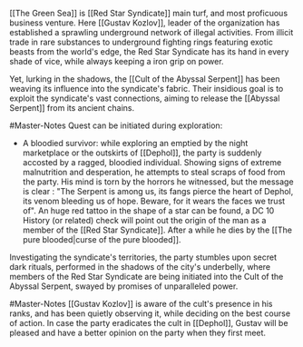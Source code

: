 
[[The Green Sea]] is [[Red Star Syndicate]] main turf, and most proficuous business venture. Here [[Gustav Kozlov]], leader of the organization has established a sprawling underground network of illegal activities. From illicit trade in rare substances to underground fighting rings featuring exotic beasts from the world's edge, the Red Star Syndicate has its hand in every shade of vice, while always keeping a iron grip on power.

Yet, lurking in the shadows, the [[Cult of the Abyssal Serpent]] has been weaving its influence into the syndicate's fabric. Their insidious goal is to exploit the syndicate's vast connections, aiming to release the [[Abyssal Serpent]] from its ancient chains.

#Master-Notes Quest can be initiated during exploration:  

- A bloodied survivor: while exploring an emptied by the night marketplace or the outskirts of [[Dephol]], the party is suddenly accosted by a ragged, bloodied individual. Showing signs of extreme malnutrition and desperation, he attempts to steal scraps of food from the party. His mind is torn by the horrors he witnessed, but the message is clear : "The Serpent is among us, its fangs pierce the heart of Dephol, its venom bleeding us of hope. Beware, for it wears the faces we trust of". An huge red tattoo in the shape of a star can be found, a DC 10 History (or related) check will point out the origin of the man as a member of the [[Red Star Syndicate]]. After a while he dies by the [[The pure blooded|curse of the pure blooded]].

Investigating the syndicate's territories, the party stumbles upon secret dark rituals, performed in the shadows of the city's underbelly, where members of the Red Star Syndicate are being initiated into the Cult of the Abyssal Serpent, swayed by promises of unparalleled power. 


#Master-Notes [[Gustav Kozlov]] is aware of the cult's presence in his ranks, and has been quietly observing it, while deciding on the best course of action. In case the party eradicates the cult in [[Dephol]], Gustav will be pleased and have a better opinion on the party when they first meet.